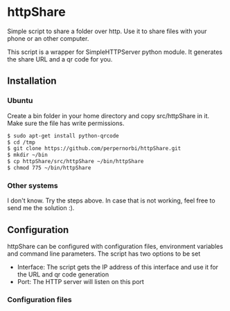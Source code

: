 # httpShare
Simple script to share a folder over http. Use it to share files with your phone or an other computer.

This script is a wrapper for SimpleHTTPServer python module. It generates the share URL and a qr code for you.

## Installation
### Ubuntu
Create a bin folder in your home directory and copy src/httpShare in it. Make sure the file has write permissions.
```sh
$ sudo apt-get install python-qrcode
$ cd /tmp
$ git clone https://github.com/perpernorbi/httpShare.git
$ mkdir ~/bin
$ cp httpShare/src/httpShare ~/bin/httpShare
$ chmod 775 ~/bin/httpShare
```
### Other systems
I don't know. Try the steps above. In case that is not working, feel free to send me the solution :).
## Configuration
httpShare can be configured with configuration files, environment variables and command line parameters.
The script has two options to be set
* Interface: The script gets the IP address of this interface and use it for the URL and qr code generation
* Port: The HTTP server will listen on this port
### Configuration files
